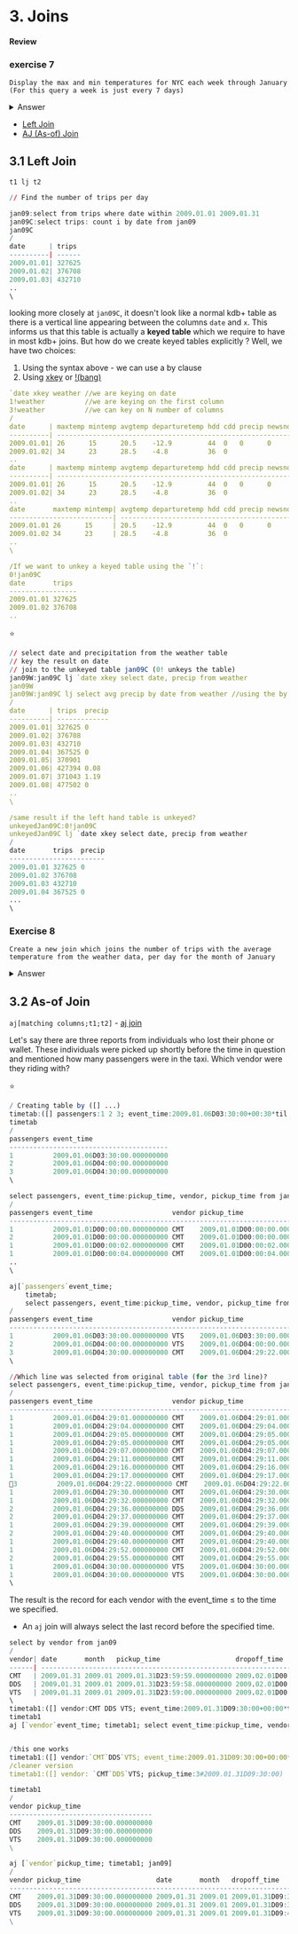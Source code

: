 # 3. Joins

#### Review
### exercise 7
`Display the max and min temperatures for NYC each week through January (For this query a week is just every 7 days)`

<details>
  <summary>Answer</summary>

<pre><code>/o
tables [ ]
cols weather
select max maxtemp, min mintemp by 7 xbar date from weather
//alternative way- select max maxtemp, min mintemp by date.week from weather
/
`smalltrips`trips`weather
`date`maxtemp`mintemp`avgtemp`departuretemp`hdd`cdd`precip`newsnow`snowdepth
date      | maxtemp mintemp
----------| ---------------
2008.12.27| 34      15     
2009.01.03| 43      25     
2009.01.10| 41      9      
2009.01.17| 47      6      
2009.01.24| 46      13     
2009.01.31| 27      20
\
</code></pre>

</details>

- [Left Join](https://code.kx.com/q/ref/lj/)
- [AJ (As-of) Join](https://code.kx.com/q/ref/aj/)

## 3.1 Left Join

`t1 lj t2`

```q
// Find the number of trips per day

jan09:select from trips where date within 2009.01.01 2009.01.31
jan09C:select trips: count i by date from jan09
jan09C
/
date      | trips 
----------| ------
2009.01.01| 327625
2009.01.02| 376708
2009.01.03| 432710
..
\
```

looking more closely at `jan09C`, it doesn't look like a normal kdb+ table as there is a vertical line appearing between the columns `date` and `x`. This informs us that this table is actually a **keyed table** which we require to have in most kdb+ joins. But how do we create keyed tables explicitly ? Well, we have two choices:

1. Using the syntax above - we can use a by clause
2. Using [xkey](https://code.kx.com/q/ref/keys/#xkey) or [!(bang)](https://code.kx.com/q/ref/enkey/)

```q
`date xkey weather //we are keying on date 
1!weather          //we are keying on the first column 
3!weather          //we can key on N number of columns
/
date      | maxtemp mintemp avgtemp departuretemp hdd cdd precip newsnow snow..
----------| -----------------------------------------------------------------..
2009.01.01| 26      15      20.5    -12.9         44  0   0      0       0   ..
2009.01.02| 34      23      28.5    -4.8          36  0                  0   ..
..
date      | maxtemp mintemp avgtemp departuretemp hdd cdd precip newsnow snow..
----------| -----------------------------------------------------------------..
2009.01.01| 26      15      20.5    -12.9         44  0   0      0       0   ..
2009.01.02| 34      23      28.5    -4.8          36  0                  0   ..
..
date       maxtemp mintemp| avgtemp departuretemp hdd cdd precip newsnow snow..
--------------------------| -------------------------------------------------..
2009.01.01 26      15     | 20.5    -12.9         44  0   0      0       0   ..
2009.01.02 34      23     | 28.5    -4.8          36  0                  0   ..
..
\

/If we want to unkey a keyed table using the `!`:
0!jan09C
date       trips 
-----------------
2009.01.01 327625
2009.01.02 376708
..
```

⭐️
```q
// select date and precipitation from the weather table
// key the result on date
// join to the unkeyed table jan09C (0! unkeys the table)
jan09W:jan09C lj `date xkey select date, precip from weather 
jan09W
jan09W:jan09C lj select avg precip by date from weather //using the by clause to key
/
date      | trips  precip
----------| -------------
2009.01.01| 327625 0     
2009.01.02| 376708       
2009.01.03| 432710       
2009.01.04| 367525 0     
2009.01.05| 370901       
2009.01.06| 427394 0.08  
2009.01.07| 371043 1.19  
2009.01.08| 477502 0
..
\

/same result if the left hand table is unkeyed?
unkeyedJan09C:0!jan09C
unkeyedJan09C lj `date xkey select date, precip from weather
/
date       trips  precip
------------------------
2009.01.01 327625 0     
2009.01.02 376708       
2009.01.03 432710       
2009.01.04 367525 0
...
\
```

### Exercise 8
`Create a new join which joins the number of trips with the average temperature from the weather data, per day for the month of January`

<details>
  <summary>Answer</summary>

<pre><code>/o
tables []
cols weather
cols trips
jan09C
jan09C lj `date xkey select date, avgtemp from weather
/
`jan09`jan09C`jan09W`smalltrips`trips`unkeyedJan09C`weather
`date`maxtemp`mintemp`avgtemp`departuretemp`hdd`cdd`precip`newsnow`snowdepth
`date`date`month`vendor`pickup_time`dropoff_time`duration`passengers`distance..
date      | trips 
----------| ------
2009.01.01| 327625
2009.01.02| 376708
2009.01.03| 432710
..
date      | trips  avgtemp
----------| --------------
2009.01.01| 327625 20.5   
2009.01.02| 376708 28.5   
2009.01.03| 432710 33.5   
..
\
</code></pre>

</details>

## 3.2 As-of Join
`aj[matching columns;t1;t2]` - [aj join](https://code.kx.com/q/ref/aj/)

Let's say there are three reports from individuals who lost their phone or wallet. These individuals were picked up shortly before the time in question and mentioned how many passengers were in the taxi. Which vendor were they riding with?

⭐️
```q
/ Creating table by ([] ...)
timetab:([] passengers:1 2 3; event_time:2009.01.06D03:30:00+00:30*til 3)
timetab
/
passengers event_time                   
----------------------------------------
1          2009.01.06D03:30:00.000000000
2          2009.01.06D04:00:00.000000000
3          2009.01.06D04:30:00.000000000
\

select passengers, event_time:pickup_time, vendor, pickup_time from jan09
/
passengers event_time                    vendor pickup_time                  
-----------------------------------------------------------------------------
1          2009.01.01D00:00:00.000000000 CMT    2009.01.01D00:00:00.000000000
2          2009.01.01D00:00:00.000000000 CMT    2009.01.01D00:00:00.000000000
1          2009.01.01D00:00:02.000000000 CMT    2009.01.01D00:00:02.000000000
1          2009.01.01D00:00:04.000000000 CMT    2009.01.01D00:00:04.000000000
..
\

aj[`passengers`event_time;
	timetab;
	select passengers, event_time:pickup_time, vendor, pickup_time from jan09]
/
passengers event_time                    vendor pickup_time                  
-----------------------------------------------------------------------------
1          2009.01.06D03:30:00.000000000 VTS    2009.01.06D03:30:00.000000000
2          2009.01.06D04:00:00.000000000 VTS    2009.01.06D04:00:00.000000000
3          2009.01.06D04:30:00.000000000 CMT    2009.01.06D04:29:22.000000000
\

//Which line was selected from original table (for the 3rd line)?
select passengers, event_time:pickup_time, vendor, pickup_time from jan09 where pickup_time > 2009.01.06D04:29:00.000000000
/
passengers event_time                    vendor pickup_time                  
-----------------------------------------------------------------------------
1          2009.01.06D04:29:01.000000000 CMT    2009.01.06D04:29:01.000000000
1          2009.01.06D04:29:04.000000000 CMT    2009.01.06D04:29:04.000000000
1          2009.01.06D04:29:05.000000000 CMT    2009.01.06D04:29:05.000000000
1          2009.01.06D04:29:05.000000000 CMT    2009.01.06D04:29:05.000000000
1          2009.01.06D04:29:07.000000000 CMT    2009.01.06D04:29:07.000000000
1          2009.01.06D04:29:11.000000000 CMT    2009.01.06D04:29:11.000000000
1          2009.01.06D04:29:16.000000000 CMT    2009.01.06D04:29:16.000000000
1          2009.01.06D04:29:17.000000000 CMT    2009.01.06D04:29:17.000000000
🌟3          2009.01.06D04:29:22.000000000 CMT    2009.01.06D04:29:22.000000000
1          2009.01.06D04:29:30.000000000 CMT    2009.01.06D04:29:30.000000000
1          2009.01.06D04:29:32.000000000 CMT    2009.01.06D04:29:32.000000000
2          2009.01.06D04:29:36.000000000 DDS    2009.01.06D04:29:36.000000000
2          2009.01.06D04:29:37.000000000 CMT    2009.01.06D04:29:37.000000000
1          2009.01.06D04:29:39.000000000 CMT    2009.01.06D04:29:39.000000000
2          2009.01.06D04:29:40.000000000 CMT    2009.01.06D04:29:40.000000000
1          2009.01.06D04:29:40.000000000 CMT    2009.01.06D04:29:40.000000000
1          2009.01.06D04:29:52.000000000 CMT    2009.01.06D04:29:52.000000000
2          2009.01.06D04:29:55.000000000 CMT    2009.01.06D04:29:55.000000000
1          2009.01.06D04:30:00.000000000 VTS    2009.01.06D04:30:00.000000000
1          2009.01.06D04:30:00.000000000 VTS    2009.01.06D04:30:00.000000000
\
```
The result is the record for each vendor with the event_time ≤ to the time we specified.

- An `aj` join will always select the last record before the specified time.


```q
select by vendor from jan09
/
vendor| date       month   pickup_time                   dropoff_time        ..
------| ---------------------------------------------------------------------..
CMT   | 2009.01.31 2009.01 2009.01.31D23:59:59.000000000 2009.02.01D00:05:04...
DDS   | 2009.01.31 2009.01 2009.01.31D23:59:58.000000000 2009.02.01D00:25:21...
VTS   | 2009.01.31 2009.01 2009.01.31D23:59:00.000000000 2009.02.01D00:15:00...
\
timetab1:([] vendor:CMT DDS VTS; event_time:2009.01.31D09:30:00+00:00*til 3)
timetab1
aj [`vendor`event_time; timetab1; select event_time:pickup_time, vendor, pickup_time by vendor from jan09]


/this one works
timetab1:([] vendor:`CMT`DDS`VTS; event_time:2009.01.31D09:30:00+00:00*til 3)
/cleaner version
timetab1:([] vendor: `CMT`DDS`VTS; pickup_time:3#2009.01.31D09:30:00)

timetab1
/
vendor pickup_time                  
------------------------------------
CMT    2009.01.31D09:30:00.000000000
DDS    2009.01.31D09:30:00.000000000
VTS    2009.01.31D09:30:00.000000000
\

aj [`vendor`pickup_time; timetab1; jan09]
/
vendor pickup_time                   date       month   dropoff_time         ..
-----------------------------------------------------------------------------..
CMT    2009.01.31D09:30:00.000000000 2009.01.31 2009.01 2009.01.31D09:38:56.0..
DDS    2009.01.31D09:30:00.000000000 2009.01.31 2009.01 2009.01.31D09:35:17.0..
VTS    2009.01.31D09:30:00.000000000 2009.01.31 2009.01 2009.01.31D09:41:00.0..
\
```

